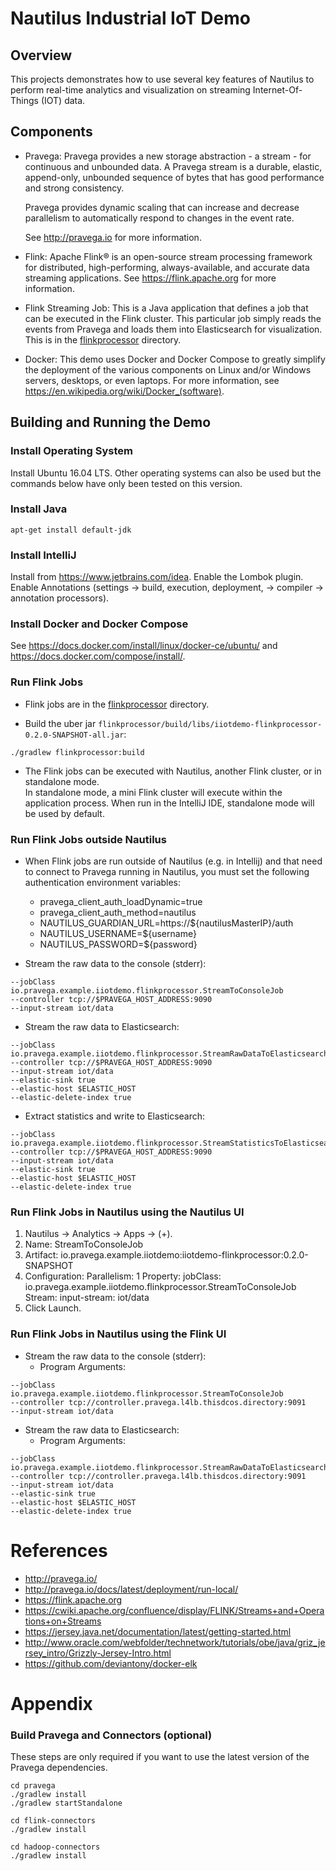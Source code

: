 
# Nautilus Industrial IoT Demo

## Overview

This projects demonstrates how to use several key features of Nautilus to perform real-time analytics
and visualization on streaming Internet-Of-Things (IOT) data.

## Components

- Pravega: Pravega provides a new storage abstraction - a stream - for continuous and unbounded data. 
  A Pravega stream is a durable, elastic, append-only, unbounded sequence of bytes that has good performance and strong consistency.

  Pravega provides dynamic scaling that can increase and decrease parallelism to automatically respond
  to changes in the event rate.

  See <http://pravega.io> for more information.

- Flink: Apache Flink® is an open-source stream processing framework for distributed, high-performing, always-available, and accurate data streaming applications.
  See <https://flink.apache.org> for more information.
  
- Flink Streaming Job: This is a Java application that defines a job that can be executed in the Flink cluster.
  This particular job simply reads the events from Pravega and loads them into Elasticsearch for visualization.
  This is in the [flinkprocessor](flinkprocessor) directory. 
  
- Docker: This demo uses Docker and Docker Compose to greatly simplify the deployment of the various
  components on Linux and/or Windows servers, desktops, or even laptops.
  For more information, see <https://en.wikipedia.org/wiki/Docker_(software)>.

## Building and Running the Demo

### Install Operating System

Install Ubuntu 16.04 LTS. Other operating systems can also be used but the commands below have only been tested
on this version.

### Install Java

```
apt-get install default-jdk
```

### Install IntelliJ

Install from <https://www.jetbrains.com/idea>.
Enable the Lombok plugin. 
Enable Annotations (settings -> build, execution, deployment, -> compiler -> annotation processors).

### Install Docker and Docker Compose

See <https://docs.docker.com/install/linux/docker-ce/ubuntu/>
and <https://docs.docker.com/compose/install/>.

### Run Flink Jobs

- Flink jobs are in the [flinkprocessor](flinkprocessor) directory.

- Build the uber jar `flinkprocessor/build/libs/iiotdemo-flinkprocessor-0.2.0-SNAPSHOT-all.jar`:
```
./gradlew flinkprocessor:build
```

- The Flink jobs can be executed with Nautilus, another Flink cluster, or in standalone mode.  
  In standalone mode, a mini Flink cluster will execute within the application process.
  When run in the IntelliJ IDE, standalone mode will be used by default.

### Run Flink Jobs outside Nautilus

- When Flink jobs are run outside of Nautilus (e.g. in Intellij) and that need to connect to Pravega
  running in Nautilus, you must set the following authentication environment variables:
  - pravega_client_auth_loadDynamic=true
  - pravega_client_auth_method=nautilus
  - NAUTILUS_GUARDIAN_URL=https://${nautilusMasterIP}/auth
  - NAUTILUS_USERNAME=${username}
  - NAUTILUS_PASSWORD=${password}

- Stream the raw data to the console (stderr):
```
--jobClass io.pravega.example.iiotdemo.flinkprocessor.StreamToConsoleJob
--controller tcp://$PRAVEGA_HOST_ADDRESS:9090 
--input-stream iot/data 
```

- Stream the raw data to Elasticsearch:
```
--jobClass io.pravega.example.iiotdemo.flinkprocessor.StreamRawDataToElasticsearchJob
--controller tcp://$PRAVEGA_HOST_ADDRESS:9090 
--input-stream iot/data 
--elastic-sink true 
--elastic-host $ELASTIC_HOST 
--elastic-delete-index true
```

- Extract statistics and write to Elasticsearch:
```
--jobClass io.pravega.example.iiotdemo.flinkprocessor.StreamStatisticsToElasticsearchJob
--controller tcp://$PRAVEGA_HOST_ADDRESS:9090 
--input-stream iot/data 
--elastic-sink true 
--elastic-host $ELASTIC_HOST 
--elastic-delete-index true
```

### Run Flink Jobs in Nautilus using the Nautilus UI

1. Nautilus -> Analytics -> Apps -> (+).
2. Name: StreamToConsoleJob
3. Artifact: io.pravega.example.iiotdemo:iiotdemo-flinkprocessor:0.2.0-SNAPSHOT
4. Configuration:
   Parallelism: 1
   Property: jobClass: io.pravega.example.iiotdemo.flinkprocessor.StreamToConsoleJob
   Stream: input-stream: iot/data 
5. Click Launch.

### Run Flink Jobs in Nautilus using the Flink UI

- Stream the raw data to the console (stderr):
  - Program Arguments:
```
--jobClass io.pravega.example.iiotdemo.flinkprocessor.StreamToConsoleJob
--controller tcp://controller.pravega.l4lb.thisdcos.directory:9091
--input-stream iot/data 
```

- Stream the raw data to Elasticsearch:
  - Program Arguments:
```
--jobClass io.pravega.example.iiotdemo.flinkprocessor.StreamRawDataToElasticsearchJob
--controller tcp://controller.pravega.l4lb.thisdcos.directory:9091
--input-stream iot/data 
--elastic-sink true 
--elastic-host $ELASTIC_HOST 
--elastic-delete-index true
```

# References

- <http://pravega.io/>
- <http://pravega.io/docs/latest/deployment/run-local/>
- <https://flink.apache.org>
- <https://cwiki.apache.org/confluence/display/FLINK/Streams+and+Operations+on+Streams>
- <https://jersey.java.net/documentation/latest/getting-started.html>
- <http://www.oracle.com/webfolder/technetwork/tutorials/obe/java/griz_jersey_intro/Grizzly-Jersey-Intro.html>
- <https://github.com/deviantony/docker-elk>

# Appendix

### Build Pravega and Connectors (optional)

These steps are only required if you want to use the latest version of the Pravega dependencies.

```
cd pravega
./gradlew install 
./gradlew startStandalone

cd flink-connectors
./gradlew install

cd hadoop-connectors
./gradlew install
```
